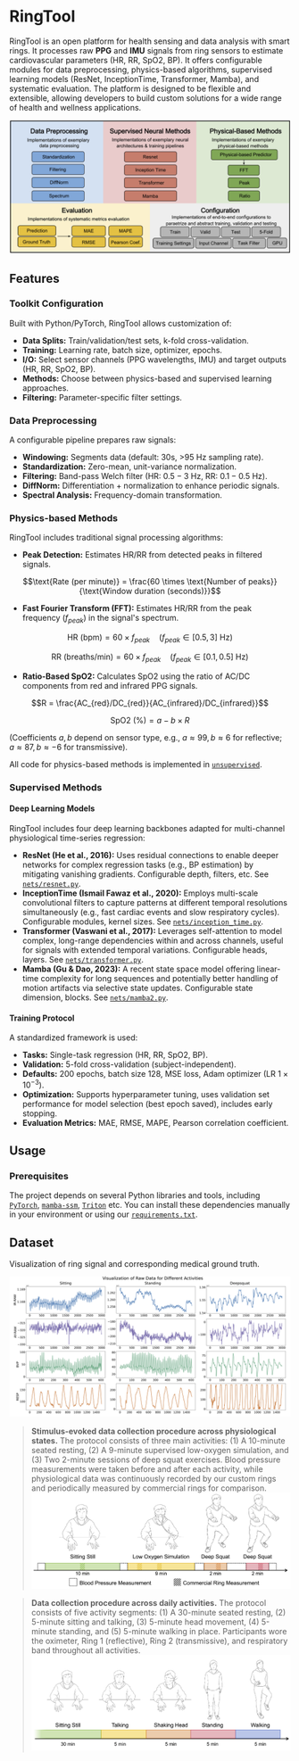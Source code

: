 # RingTool
RingTool is an open platform for health sensing and data analysis with smart rings. It processes raw **PPG** and **IMU** signals from ring sensors to estimate cardiovascular parameters (HR, RR, SpO2, BP). It offers configurable modules for data preprocessing, physics-based algorithms, supervised learning models (ResNet, InceptionTime, Transformer, Mamba), and systematic evaluation. The platform is designed to be flexible and extensible, allowing developers to build custom solutions for a wide range of health and wellness applications.

![RingTool System Overview](figures/structure.jpg)


## Features
### Toolkit Configuration
Built with Python/PyTorch, RingTool allows customization of:
* **Data Splits:** Train/validation/test sets, k-fold cross-validation.
* **Training:** Learning rate, batch size, optimizer, epochs.
* **I/O:** Select sensor channels (PPG wavelengths, IMU) and target outputs (HR, RR, SpO2, BP).
* **Methods:** Choose between physics-based and supervised learning approaches.
* **Filtering:** Parameter-specific filter settings.

### Data Preprocessing
A configurable pipeline prepares raw signals:
* **Windowing:** Segments data (default: 30s, >95 Hz sampling rate).
* **Standardization:** Zero-mean, unit-variance normalization.
* **Filtering:** Band-pass Welch filter (HR: $0.5-3$ Hz, RR: $0.1-0.5$ Hz).
* **DiffNorm:** Differentiation + normalization to enhance periodic signals.
* **Spectral Analysis:** Frequency-domain transformation.

### Physics-based Methods
RingTool includes traditional signal processing algorithms:
* **Peak Detection:** Estimates HR/RR from detected peaks in filtered signals.

```math
\text{Rate (per minute)} = \frac{60 \times \text{Number of peaks}}{\text{Window duration (seconds)}}
```
* **Fast Fourier Transform (FFT):** Estimates HR/RR from the peak frequency ($f_{peak}$) in the signal's spectrum.

```math
\text{HR (bpm)} = 60 \times f_{peak} \quad (f_{peak} \in [0.5, 3] \text{ Hz})
```

```math
\text{RR (breaths/min)} = 60 \times f_{peak} \quad (f_{peak} \in [0.1, 0.5] \text{ Hz})
```
* **Ratio-Based SpO2:** Calculates SpO2 using the ratio of AC/DC components from red and infrared PPG signals.

```math
R = \frac{AC_{red}/DC_{red}}{AC_{infrared}/DC_{infrared}}
```

```math
\text{SpO2 (\%)} = a - b \times R
```

(Coefficients $a, b$ depend on sensor type, e.g., $a \approx 99, b \approx 6$ for reflective; $a \approx 87, b \approx -6$ for transmissive).


All code for physics-based methods is implemented in [`unsupervised`](unsupervised).


### Supervised Methods
#### Deep Learning Models
RingTool includes four deep learning backbones adapted for multi-channel physiological time-series regression:

* **ResNet (He et al., 2016):** Uses residual connections to enable deeper networks for complex regression tasks (e.g., BP estimation) by mitigating vanishing gradients. Configurable depth, filters, etc. See [`nets/resnet.py`](nets/resnet.py).
* **InceptionTime (Ismail Fawaz et al., 2020):** Employs multi-scale convolutional filters to capture patterns at different temporal resolutions simultaneously (e.g., fast cardiac events and slow respiratory cycles). Configurable modules, kernel sizes. See [`nets/inception_time.py`](nets/inception_time.py).
* **Transformer (Vaswani et al., 2017):** Leverages self-attention to model complex, long-range dependencies within and across channels, useful for signals with extended temporal variations. Configurable heads, layers. See [`nets/transformer.py`](nets/transformer.py).
* **Mamba (Gu & Dao, 2023):** A recent state space model offering linear-time complexity for long sequences and potentially better handling of motion artifacts via selective state updates. Configurable state dimension, blocks. See [`nets/mamba2.py`](nets/mamba2.py).

#### Training Protocol
A standardized framework is used:
* **Tasks:** Single-task regression (HR, RR, SpO2, BP).
* **Validation:** 5-fold cross-validation (subject-independent).
* **Defaults:** 200 epochs, batch size 128, MSE loss, Adam optimizer (LR $1 \times 10^{-3}$).
* **Optimization:** Supports hyperparameter tuning, uses validation set performance for model selection (best epoch saved), includes early stopping.
* **Evaluation Metrics:** MAE, RMSE, MAPE, Pearson correlation coefficient.


## Usage
### Prerequisites
The project depends on several Python libraries and tools, including [`PyTorch`](https://github.com/pytorch/pytorch), [`mamba-ssm`](https://github.com/state-spaces/mamba), [`Triton`](https://github.com/triton-lang/triton) etc. You can install these dependencies manually in your environment or using our [`requirements.txt`](requirements.txt).


## Dataset
Visualization of ring signal and corresponding medical ground truth.

![Dataset Visualization](figures/00017_ring1_processed.png)

> **Stimulus-evoked data collection procedure across physiological states.** The protocol consists of three main activities: (1) A 10-minute seated resting, (2) A 9-minute supervised low-oxygen simulation, and (3) Two 2-minute sessions of deep squat exercises. Blood pressure measurements were taken before and after each activity, while physiological data was continuously recorded by our custom rings and periodically measured by commercial rings for comparison.
![Health Experiment](figures/healthExperiment.png)

> **Data collection procedure across daily activities.** The protocol consists of five activity segments: (1) A 30-minute seated resting, (2) 5-minute sitting and talking, (3) 5-minute head movement, (4) 5-minute standing, and (5) 5-minute walking in place. Participants wore the oximeter, Ring 1 (reflective), Ring 2 (transmissive), and respiratory band throughout all activities.
![Daily Experiment](figures/dailyExperiment.png)





<!-- **Prevent pushing pyc files into Git**.
```sh
pip install pre-commit
pre-commit install
```
1. **Installation**: To use RingTool, you need to install the required libraries and dependencies. You can do this by running the following command:
   ```bash
   pip install -r requirements.txt
   ```
2. **Data Collection**: Put your data under the `data` folder. The data should be npy format. 
``` 
data_daily.npy (data_sport.npydata_health.npy) 
- subject
  ring1: timestamp,green,ir,red,ax,ay,az
  ring2: timestamp,green,ir,red,ax,ay,az
  bvp: timestamp,bvp
  hr: timestamp,hr
  spo2: timestamp,spo2
  resp: timestamp,resp
  ecg: timestamp,ecg
  ecg_hr: timestamp,ecg_hr
  ecg_rr: timestamp,ecg_rr
  samsung: timestamp,hr
  oura: start, end, hr
  BP: start, end,sys,dia
  Experiment: Health, Daily, Sport
  Labels: start, end, label
```
3. **Configuration**: Configure the parameters for data collection and analysis in the `config` folder. You can specify the Health metrics, and activity settings.
4. **Train**: TODO
5. **Evaluate**: TODO -->
